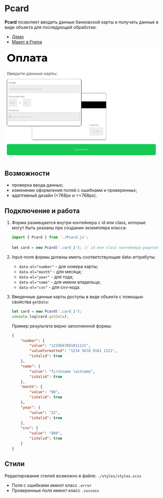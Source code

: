# Pcard

__Pcard__ позволяет вводить данные банковской карты и получать данные в виде объекта для последующей обработки.

- [Демо](https://mchlv.ru/projects/pcard/)
- [Макет в Figma](https://www.figma.com/file/Dfi3l7BcZbXCcTtflPUvgH/Pcard?node-id=0%3A1)


![](images/intro.png)

## Возможности
- проверка ввода данных;
- изменение оформления полей с ошибками и проверенных;
- адаптивный дизайн (<768px и >=768px).



## Подключение и работа


1. Форма размещается внутри контейнера с id или class, которые могут быть указаны при создании экземпляра класса:

    ```javascript
    import { Pcard } from './Pcard.js';

    let card = new Pcard('.card_1'); // id или class контейнера-родителя
    ```



2. Input-поля формы должны иметь соответствующие data-аттрибуты:
    - ``` data-el="number" ``` - для номера карты;
    - ``` data-el="month" ``` - для месяца;
    - ``` data-el="year" ``` - для года;
    - ``` data-el="name" ``` - для имени владельца;
    - ``` data-el="cvv" ``` - для cvv-кода.



3. Введенные данные карты доступы в виде объекта с помощью свойства ```getData```:
    ```javascript
    let card = new Pcard('.card_1');
    console.log(card.getData); 
    ```

    Пример результата верно заполненной формы:

    ```json
    {
        "number": {
            "value": "1234567891011121",
            "valueFormatted": "1234 5678 9101 1121",
            "isValid": true
        },
        "name": {
            "value": "firstname lastname",
            "isValid": true
        },
        "month": {
            "value": "08",
            "isValid": true
        },
        "year": {
            "value": "22",
            "isValid": true
        },
        "cvv": {
            "value": "888",
            "isValid": true
        }
    }
    ```



## Стили
Редактирование стилей возможно в файле: ``` ./styles/styles.scss ```
- Поля с ошибками имеют  класс ```.error```
- Проверенные поля имеют класс ```.success```
